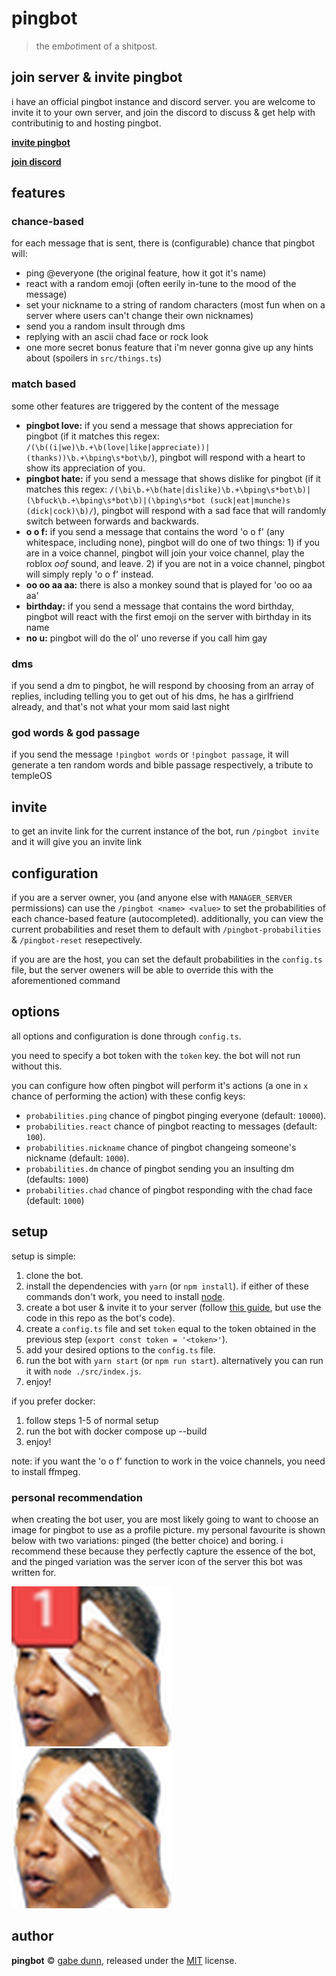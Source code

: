 # pingbot
> the em*bot*iment of a shitpost.

## join server & invite pingbot
i have an official pingbot instance and discord server. you are welcome to invite it to
your own server, and join the discord to discuss & get help with contributinig to
and hosting pingbot.

[**invite pingbot**](https://discord.com/api/oauth2/authorize?client_id=457716489412280320&permissions=1643361336897&scope=bot%20applications.commands)

[**join discord**](https://discord.gg/sMTjxfkaBq)

## features

### chance-based
for each message that is sent, there is (configurable) chance that pingbot will:
 - ping @everyone (the original feature, how it got it's name)
 - react with a random emoji (often eerily in-tune to the mood of the message)
 - set your nickname to a string of random characters (most fun when on a server where users can't change their own
     nicknames)
 - send you a random insult through dms
 - replying with an ascii chad face or rock look
 - one more secret bonus feature that i'm never gonna give up any hints about (spoilers in `src/things.ts`)

### match based
some other features are triggered by the content of the message
 - **pingbot love:** if you send a message that shows appreciation for pingbot (if it matches this regex:
		`/(\b((i|we)\b.+\b(love|like|appreciate))|(thanks))\b.+\bping\s*bot\b/`), pingbot will respond with
		a heart to show its appreciation of you.
 - **pingbot hate:** if you send a message that shows dislike for pingbot (if it matches this regex:
 		`/(\bi\b.+\b(hate|dislike)\b.+\bping\s*bot\b)|(\bfuck\b.+\bping\s*bot\b)|(\bping\s*bot (suck|eat|munche)s (dick|cock)\b)/`),
		pingbot will respond with a sad face that will randomly switch between forwards and backwards.
 - **o o f:** if you send a message that contains the word 'o o f' (any whitespace, including none),
 		pingbot will do one of two things: 1) if you are in a voice channel, pingbot will join your voice
		channel, play the roblox *oof* sound, and leave. 2) if you are not in a voice channel, pingbot
		will simply reply 'o o f' instead.
 - **oo oo aa aa:** there is also a monkey sound that is played for 'oo oo aa aa'
 - **birthday:** if you send a message that contains the word birthday, pingbot will react with
 		the first emoji on the server with birthday in its name
 - **no u:** pingbot will do the ol' uno reverse if you call him gay

### dms
if you send a dm to pingbot, he will respond by choosing from an array of replies, including
telling you to get out of his dms, he has a girlfriend already, and that's not what your mom
said last night

### god words & god passage
if you send the message `!pingbot words` or `!pingbot passage`, it will generate a ten random words and bible
passage respectively, a tribute to templeOS

## invite
to get an invite link for the current instance of the bot, run `/pingbot invite` and it will give you an
invite link

## configuration
if you are a server owner, you (and anyone else with `MANAGER_SERVER` permissions) can use the `/pingbot <name> <value>`
to set the probabilities of each chance-based feature (autocompleted). additionally, you can view the current probabilities
and reset them to default with `/pingbot-probabilities` & `/pingbot-reset` resepectively.

if you are are the host, you can set the default probabilities in the `config.ts` file, but the server oweners
will be able to override this with the aforementioned command

## options
all options and configuration is done through `config.ts`.

you need to specify a bot token with the `token` key. the bot will not run without this.

you can configure how often pingbot will perform it's actions (a one in `x` chance of performing the action) with these
config keys:
 - `probabilities.ping` chance of pingbot pinging everyone (default: `10000`).
 - `probabilities.react` chance of pingbot reacting to messages (default: `100`).
 - `probabilities.nickname` chance of pingbot changeing someone's nickname (default: `1000`).
 - `probabilities.dm` chance of pingbot sending you an insulting dm (defaults: `1000`)
 - `probabilities.chad` chance of pingbot responding with the chad face (default: `1000`)

## setup
setup is simple:
 1. clone the bot.
 2. install the dependencies with `yarn` (or `npm install`). if either of these commands don't work, you need to install
 [node][2].
 3. create a bot user & invite it to your server (follow [this guide][1], but use the code in this repo as the bot's
 code).
 4. create a `config.ts` file and set `token` equal to the token obtained in the previous step (`export const token = '<token>'`).
 5. add your desired options to the `config.ts` file.
 6. run the bot with `yarn start` (or `npm run start`). alternatively you can run it with `node ./src/index.js`.
 7. enjoy!

 if you prefer docker:
 1. follow steps 1-5 of normal setup
 2. run the bot with docker compose up --build
 3. enjoy!

[1]: https://www.howtogeek.com/364225/how-to-make-your-own-discord-bot/
[2]: https://nodejs.org

note: if you want the 'o o f' function to work in the voice channels, you need to install ffmpeg.

### personal recommendation
when creating the bot user, you are most likely going to want to choose an image for pingbot to use as a profile
picture. my personal favourite is shown below with two variations: pinged (the better choice) and boring. i
recommend these because they perfectly capture the essence of the bot, and the pinged variation was
the server icon of the server this bot was written for.

![pingbot pinged][pinged]
![pingbot boring][boring]

[pinged]: resources/pingbot.png
[boring]: resources/pingbot-boring.png

## author
**pingbot** © [gabe dunn](https://github.com/redxtech), released under the [MIT](./license.md) license.
